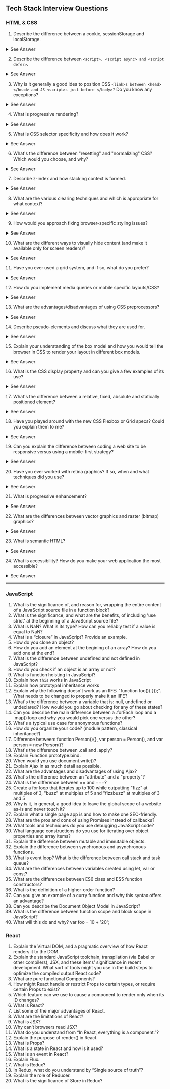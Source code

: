 ## Tech Stack Interview Questions

### HTML & CSS

1.	Describe the difference between a cookie, sessionStorage and localStorage.

<details>
  <summary>See Answer</summary>
  OK, LocalStorage as it's called it's local storage for your browsers, it can save up to 10MB, SessionStorage does the same, but as it's name saying, it's session based and will be deleted after closing your browser, also can save less than LocalStorage, like up to 5MB, but Cookies are very tiny data storing in your browser, that can save up 4KB and can be accessed through server or browser both.  <br> <br>
  
  ![cI5kT](https://user-images.githubusercontent.com/61361037/194374794-d80be0ed-46d7-430c-bb61-b6f26d4423f7.jpg)
  
</details>

2.	Describe the difference between `<script>, <script async> and <script defer>`.

<details>
  <summary>See Answer</summary>
  
  [Watch Video](https://www.youtube.com/watch?v=cCrfL84DkEk) <br>
  [Now Copy & Rephrase Answer](https://thisthat.dev/script-async-vs-script-defer/#:~:text=Differences,and%20resume%20parsing%20the%20document.&text=The%20defer%20script%2C%20on%20the,parser%20has%20completed%20its%20job.)
  
</details>

3.	Why is it generally a good idea to position CSS `<link>s between <head></head> and JS <script>s just before </body>?` Do you know any exceptions?

<details>
  <summary>See Answer</summary>
  
  The css files are placed in the "head" so that they load and the page is seen as it should be.
  The Javascript files are placed before closing the "body", so that they enhance their function once the entire page is loaded.
  
</details>

4.	What is progressive rendering?

<details>
  <summary>See Answer</summary>
  
  Progressive Rendering (aka Progressive Server Side Rendering) is a technique in which once you render the critical content on the server, you start streaming it to the client without waiting for non-critical content. You then stream the non-critical content later once it's rendered on the server.
  
</details>

5.	What is CSS selector specificity and how does it work?

<details>
  <summary>See Answer</summary>
  
  Specificity is the algorithm used by browsers to determine the CSS declaration that is the most relevant to an element, which in turn, determines the property value to apply to the element. The specificity algorithm calculates the weight of a CSS selector to determine which rule from competing CSS declarations gets applied to an element.
  
</details>

6.	What's the difference between "resetting" and "normalizing" CSS? Which would you choose, and why?

<details>
  <summary>See Answer</summary>
  
  CSS resets aim to remove all built-in browser styling. Standard elements like h1 - h6, p, strong, em end up looking exactly alike, having no decoration at all. You're then supposed to add all decoration yourself.
  Normalize.css aims to make built-in browser styling consistent across browsers. Elements like h1 - h6 will appear bold, larger et cetera in a consistent way across browsers. You're then supposed to add only the difference in decoration your design needs.

</details>

7.	Describe z-index and how stacking context is formed.

<details>
  <summary>See Answer</summary>
  
  A stacking context is created when an element is positioned and assigned a z-index value. z-index is a CSS property that allows you to position elements in layers on top of one another.
  The parent has a z-index of 2 and the child element also has a z-index of 2 . So both create a stacking context. The z-index of elements inside of a stacking context are always relative to the parent's current order in its own stacking context.
  
</details>

8.	What are the various clearing techniques and which is appropriate for what context?

<details>
  <summary>See Answer</summary>
  
  ..........
  
</details>

9.	How would you approach fixing browser-specific styling issues?

<details>
  <summary>See Answer</summary>
  
  ..........
  
</details>

10.	What are the different ways to visually hide content (and make it available only for screen readers)?

<details>
  <summary>See Answer</summary>
  
  ..........
  
</details>

11.	Have you ever used a grid system, and if so, what do you prefer?

<details>
  <summary>See Answer</summary>
  
  ..........
  
</details>

12.	How do you implement media queries or mobile specific layouts/CSS?

<details>
  <summary>See Answer</summary>
  
  ..........
  
</details>

13.	What are the advantages/disadvantages of using CSS preprocessors?

<details>
  <summary>See Answer</summary>
  
  ..........
  
</details>

14.	Describe pseudo-elements and discuss what they are used for.

<details>
  <summary>See Answer</summary>
  
  ..........
  
</details>

15.	Explain your understanding of the box model and how you would tell the browser in CSS to render your layout in different box models.

<details>
  <summary>See Answer</summary>
  
  ..........
  
</details>

16.	What is the CSS display property and can you give a few examples of its use?

<details>
  <summary>See Answer</summary>
  
  ..........
  
</details>

17.	What's the difference between a relative, fixed, absolute and statically positioned element?

<details>
  <summary>See Answer</summary>
  
  ..........
  
</details>

18.	Have you played around with the new CSS Flexbox or Grid specs? Could you explain them to me?

<details>
  <summary>See Answer</summary>
  
  ..........
  
</details>

19.	Can you explain the difference between coding a web site to be responsive versus using a mobile-first strategy?

<details>
  <summary>See Answer</summary>
  
  ..........
  
</details>

20.	Have you ever worked with retina graphics? If so, when and what techniques did you use?

<details>
  <summary>See Answer</summary>
  
  ..........
  
</details>

21.	What is progressive enhancement?

<details>
  <summary>See Answer</summary>
  
  ..........
  
</details>

22.	What are the differences between vector graphics and raster (bitmap) graphics?

<details>
  <summary>See Answer</summary>
  
  ..........
  
</details>

23.	What is semantic HTML?

<details>
  <summary>See Answer</summary>
  
  ..........
  
</details>

24.	What is accessibility? How do you make your web application the most accessible?

<details>
  <summary>See Answer</summary>
  
  ..........
  
</details>

------------------

### JavaScript
1. What is the significance of, and reason for, wrapping the entire content of a JavaScript source file in a function block?
2. What is the significance, and what are the benefits, of including 'use strict' at the beginning of a JavaScript source file?
3. What is NaN? What is its type? How can you reliably test if a value is equal to NaN?
4. What is a “closure” in JavaScript? Provide an example.
5. How do you clone an object?
6. How do you add an element at the begining of an array? How do you add one at the end?
7. What is the difference between undefined and not defined in JavaScript?
8. How do you check if an object is an array or not?
9. What is function hoisting in JavaScript?
10. Explain how `this` works in JavaScript
11. Explain how prototypal inheritance works
12. Explain why the following doesn't work as an IIFE: "function foo(){ }();". What needs to be changed to properly make it an IIFE?
13. What's the difference between a variable that is: null, undefined or undeclared? How would you go about checking for any of these states?
14. Can you describe the main difference between a .forEach loop and a .map() loop and why you would pick one versus the other?
15. What's a typical use case for anonymous functions?
16. How do you organize your code? (module pattern, classical inheritance?)
17. Difference between: function Person(){}, var person = Person(), and var person = new Person()?
18. What's the difference between .call and .apply?
19. Explain Function.prototype.bind.
20. When would you use document.write()?
21. Explain Ajax in as much detail as possible.
22. What are the advantages and disadvantages of using Ajax?
23. What's the difference between an "attribute" and a "property"?
24. What is the difference between == and ===?
25. Create a for loop that iterates up to 100 while outputting "fizz" at multiples of 3, "buzz" at multiples of 5 and "fizzbuzz" at multiples of 3 and 5
26. Why is it, in general, a good idea to leave the global scope of a website as-is and never touch it?
27. Explain what a single page app is and how to make one SEO-friendly.
28. What are the pros and cons of using Promises instead of callbacks?
29. What tools and techniques do you use debugging JavaScript code?
30. What language constructions do you use for iterating over object properties and array items?
31. Explain the difference between mutable and immutable objects.
32. Explain the difference between synchronous and asynchronous functions.
33. What is event loop? What is the difference between call stack and task queue?
34. What are the differences between variables created using let, var or const?
35. What are the differences between ES6 class and ES5 function constructors?
36. What is the definition of a higher-order function?
37. Can you give an example of a curry function and why this syntax offers an advantage?
38. Can you describe the Document Object Model in JavaScript?
39. What is the difference between function scope and block scope in JavaScript?
40. What will this do and why? var foo = 10 + '20';

### React
1.	Explain the Virtual DOM, and a pragmatic overview of how React renders it to the DOM.
2.	Explain the standard JavaScript toolchain, transpilation (via Babel or other compilers), JSX, and these items’ significance in recent development. What sort of tools might you use in the build steps to optimize the compiled output React code?
3.	What are pure functional Components?
4.	How might React handle or restrict Props to certain types, or require certain Props to exist?
5.	Which feature can we use to cause a component to render only when its ID changes?
6.	What is React?
7.	List some of the major advantages of React.
8.	What are the limitations of React?
9.	What is JSX?
10.	Why can’t browsers read JSX?
11.	What do you understand from “In React, everything is a component.”?
12.	Explain the purpose of render() in React.
13.	What is Props?
14.	What is a state in React and how is it used?
15.	What is an event in React?
16.	Explain Flux.
17.	What is Redux?
18.	In Redux, what do you understand by “Single source of truth”?
19.	Explain the role of Reducer.
20.	What is the significance of Store in Redux?
